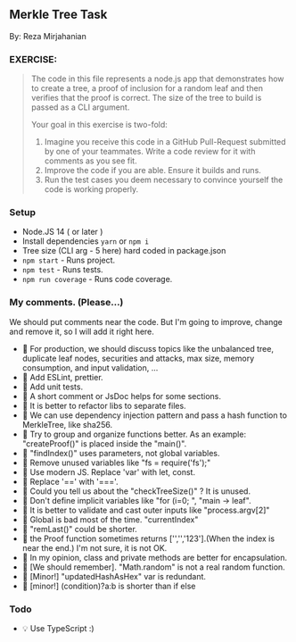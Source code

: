 ## Merkle Tree Task

By: Reza Mirjahanian

### EXERCISE:

> The code in this file represents a node.js app that demonstrates how
> to create a tree, a proof of inclusion for a random leaf and then
> verifies that the proof is correct. The size of the tree to build is
> passed as a CLI argument.
>
> Your goal in this exercise is two-fold:
>
> 1. Imagine you receive this code in a GitHub Pull-Request submitted by one of your teammates. Write a code review for it with comments as you see fit.
> 2. Improve the code if you are able. Ensure it builds and runs.
> 3. Run the test cases you deem necessary to convince yourself the code is working properly.

### Setup

- Node.JS 14 ( or later )
- Install dependencies `yarn` or `npm i`
- Tree size (CLI arg - 5 here) hard coded in package.json
- `npm start` - Runs project.
- `npm test` - Runs tests.
- `npm run coverage` - Runs code coverage.

### My comments. (Please...)

We should put comments near the code. But I'm going to improve, change and remove it, so I will add it right here.

- 💬 For production, we should discuss topics like the unbalanced tree, duplicate leaf nodes, securities and attacks, max size, memory consumption, and input validation, ...
- 💬 Add ESLint, prettier.
- 💬 Add unit tests.
- 💬 A short comment or JsDoc helps for some sections.
- 💬 It is better to refactor libs to separate files.
- 💬 We can use dependency injection pattern and pass a hash function to MerkleTree, like sha256.
- 💬 Try to group and organize functions better. As an example: "createProof()" is placed inside the "main()".
- 💬 "findIndex()" uses parameters, not global variables.
- 💬 Remove unused variables like "fs = require('fs');"
- 💬 Use modern JS. Replace 'var' with let, const.
- 💬 Replace '==' with '==='.
- 💬 Could you tell us about the "checkTreeSize()" ? It is unused.
- 💬 Don't define implicit variables like "for (i=0; ", "main -> leaf".
- 💬 It is better to validate and cast outer inputs like "process.argv[2]"
- 💬 Global is bad most of the time. "currentIndex"
- 💬 "remLast()" could be shorter.
- 💬 the Proof function sometimes returns ['','','123'].(When the index is near the end.) I'm not sure, it is not OK.
- 💬 In my opinion, class and private methods are better for encapsulation.
- 💬 [We should remember]. "Math.random" is not a real random function.
- 💬 [Minor!] "updatedHashAsHex" var is redundant.
- 💬 [minor!] (condition)?a:b is shorter than if else

### Todo

- 💡 Use TypeScript :)
